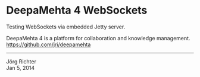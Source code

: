 
DeepaMehta 4 WebSockets
=======================

Testing WebSockets via embedded Jetty server.

DeepaMehta 4 is a platform for collaboration and knowledge management.  
<https://github.com/jri/deepamehta>


------------
Jörg Richter  
Jan 5, 2014
